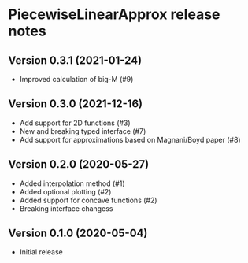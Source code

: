PiecewiseLinearApprox release notes
===================================

Version 0.3.1 (2021-01-24)
--------------------------
- Improved calculation of big-M (#9)

Version 0.3.0 (2021-12-16)
--------------------------
- Add support for 2D functions (#3)
- New and breaking typed interface (#7)
- Add support for approximations based on Magnani/Boyd paper (#8)


Version 0.2.0 (2020-05-27)
--------------------------
- Added interpolation method (#1)
- Added optional plotting (#2)
- Added support for concave functions (#2)
- Breaking interface changess

Version 0.1.0 (2020-05-04)
--------------------------
- Initial release